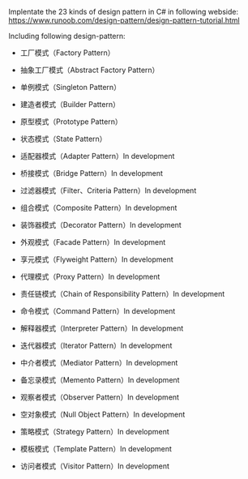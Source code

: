 Implentate the 23 kinds of design pattern in C# in following webside:
https://www.runoob.com/design-pattern/design-pattern-tutorial.html

Including following design-pattern:
- 工厂模式（Factory Pattern）
- 抽象工厂模式（Abstract Factory Pattern）
- 单例模式（Singleton Pattern）
- 建造者模式（Builder Pattern）
- 原型模式（Prototype Pattern）
- 状态模式（State Pattern）
	
- 适配器模式（Adapter Pattern）In development
- 桥接模式（Bridge Pattern）In development
- 过滤器模式（Filter、Criteria Pattern）In development
- 组合模式（Composite Pattern）In development
- 装饰器模式（Decorator Pattern）In development
- 外观模式（Facade Pattern）In development
- 享元模式（Flyweight Pattern）In development
- 代理模式（Proxy Pattern）In development	
- 责任链模式（Chain of Responsibility Pattern）In development
- 命令模式（Command Pattern）In development
- 解释器模式（Interpreter Pattern）In development
- 迭代器模式（Iterator Pattern）In development
- 中介者模式（Mediator Pattern）In development
- 备忘录模式（Memento Pattern）In development
- 观察者模式（Observer Pattern）In development
- 空对象模式（Null Object Pattern）In development
- 策略模式（Strategy Pattern）In development
- 模板模式（Template Pattern）In development
- 访问者模式（Visitor Pattern）In development
